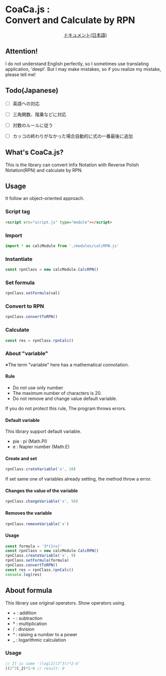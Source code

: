 # CoaCa.js :<br>Convert and Calculate by RPN

<div align="center">
  <a href="./DOC/ドキュメント.md">
    ドキュメント(日本語)
  </a>
</div>

## Attention!
I do not understand English perfectly, so I sometimes use translating application, 'deepl'. But I may make mistakes, so if you realize my mistake, please tell me!

## Todo(Japanese)
- [ ] 英語への対応
- [ ] 三角関数、階乗などに対応
- [ ] 対数のルールに従う
- [ ] カッコの終わりがなかった場合自動的に式の一番最後に追加


## What's CoaCa.js?
This is the library can convert Infix Notation with Reverse Polish Notation(RPN) and calculate by RPN.

## Usage
It follow an object-oriented approach.

### Script tag
```html
<script src="script.js" type="module"></script>
```

### Import
```js
import * as calcModule from './modules/calcRPN.js'
```

### Instantiate
```js
const rpnClass = new calcModule.CalcRPN()
```

### Set formula
```js
rpnClass.setFormula(val)
```

### Convert to RPN
```js
rpnClass.convertToRPN()
```

### Calculate
```js
const res = rpnClass.rpnCalc()
```

### About "variable"
※The term "variable" here has a mathematical connotation.

#### Rule
- Do not use only number
- The maximum number of characters is 20.
- Do not remove and change value default variable.

If you do not protect this rule, The program throws errors.

#### Default variable
This library support default variable.
- pie : pi (Math.PI)
- e : Napier number (Math.E)

#### Create and set
```js
rpnClass.crateVariable('x', 10)
```
If set same one of variables already setting, the method throw a error.

#### Changes the value of the variable
```js
rpnClass.changeVariable('x', 50)
```

#### Removes the variable
```js
rpnClass.removeVariable('x')
```


#### Usage
```js
const formula = '3*(1+x)'
const rpnClass = new calcModule.CalcRPN()
rpnClass.createVariable('x', 9)
rpnClass.setFormula(formula)
rpnClass.convertToRPN()
const res = rpnClass.rpnCalc()
console.log(res)
```

## About formula
This library use original operators. Show operators using.
- \+ : addition
- \- : subtraction
- \* : multiplication
- / : division
- ^ : raising a number to a power
- _ : logarithmic calculation


### Usage
```js
// It is same '(log[2](2^3))*2-6'
((2^3)_2)*2-6 // result: 0
```